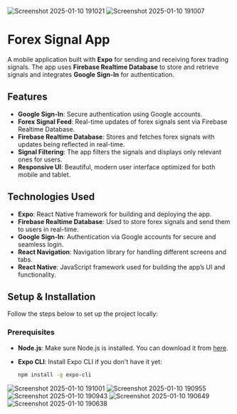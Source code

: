 ![Screenshot 2025-01-10 191021](https://github.com/user-attachments/assets/6bb91745-eccf-417d-b664-c931ede7af9d)
![Screenshot 2025-01-10 191007](https://github.com/user-attachments/assets/2ca5755c-a8db-4fa5-9901-20ecf1e4ff94)
# Forex Signal App

A mobile application built with **Expo** for sending and receiving forex trading signals. The app uses **Firebase Realtime Database** to store and retrieve signals and integrates **Google Sign-In** for authentication.

## Features

- **Google Sign-In**: Secure authentication using Google accounts.
- **Forex Signal Feed**: Real-time updates of forex signals sent via Firebase Realtime Database.
- **Firebase Realtime Database**: Stores and fetches forex signals with updates being reflected in real-time.
- **Signal Filtering**: The app filters the signals and displays only relevant ones for users.
- **Responsive UI**: Beautiful, modern user interface optimized for both mobile and tablet.

## Technologies Used

- **Expo**: React Native framework for building and deploying the app.
- **Firebase Realtime Database**: Used to store forex signals and send them to users in real-time.
- **Google Sign-In**: Authentication via Google accounts for secure and seamless login.
- **React Navigation**: Navigation library for handling different screens and tabs.
- **React Native**: JavaScript framework used for building the app’s UI and functionality.

## Setup & Installation

Follow the steps below to set up the project locally:

### Prerequisites

- **Node.js**: Make sure Node.js is installed. You can download it from [here](https://nodejs.org/).
- **Expo CLI**: Install Expo CLI if you don't have it yet:
  
  ```bash
  npm install -g expo-cli

![Screenshot 2025-01-10 191001](https://github.com/user-attachments/assets/960eb4f6-dc9c-4f98-be2d-7f5dd300713a)
![Screenshot 2025-01-10 190955](https://github.com/user-attachments/assets/df5eaaec-abd7-4be6-a5dd-b9acb7e08547)
![Screenshot 2025-01-10 190943](https://github.com/user-attachments/assets/a3f4bb29-f575-4334-97ce-f29d25ad6f28)
![Screenshot 2025-01-10 190649](https://github.com/user-attachments/assets/d8084385-2d30-4063-aed8-0f2fd7c6b675)
![Screenshot 2025-01-10 190638](https://github.com/user-attachments/assets/20967338-fdc8-4e93-8210-3f4fc7e71b1b)
